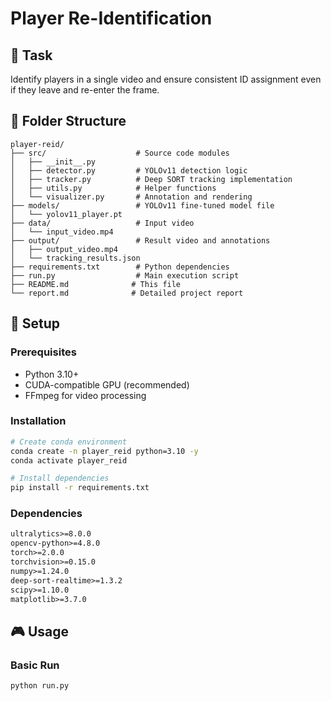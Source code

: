 # Player Re-Identification 

## 🎯 Task
Identify players in a single video and ensure consistent ID assignment even if they leave and re-enter the frame.

## 📁 Folder Structure
```
player-reid/
├── src/                    # Source code modules
│   ├── __init__.py
│   ├── detector.py         # YOLOv11 detection logic
│   ├── tracker.py          # Deep SORT tracking implementation
│   ├── utils.py            # Helper functions
│   └── visualizer.py       # Annotation and rendering
├── models/                 # YOLOv11 fine-tuned model file
│   └── yolov11_player.pt
├── data/                   # Input video
│   └── input_video.mp4
├── output/                 # Result video and annotations
│   ├── output_video.mp4
│   └── tracking_results.json
├── requirements.txt        # Python dependencies
├── run.py                  # Main execution script
├── README.md              # This file
└── report.md              # Detailed project report
```

## 🚀 Setup

### Prerequisites
- Python 3.10+
- CUDA-compatible GPU (recommended)
- FFmpeg for video processing

### Installation
```bash
# Create conda environment
conda create -n player_reid python=3.10 -y
conda activate player_reid

# Install dependencies
pip install -r requirements.txt
```

### Dependencies
```txt
ultralytics>=8.0.0
opencv-python>=4.8.0
torch>=2.0.0
torchvision>=0.15.0
numpy>=1.24.0
deep-sort-realtime>=1.3.2
scipy>=1.10.0
matplotlib>=3.7.0
```

## 🎮 Usage

### Basic Run
```bash
python run.py
```
